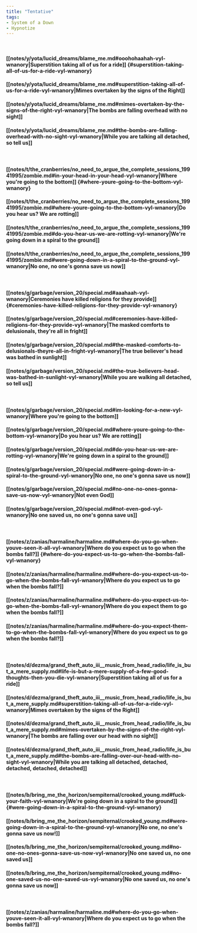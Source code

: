 ```yaml
---
title: "Tentative"
tags:
- System of a Down
- Hypnotize
---
```

&nbsp;
#### [[notes/y/yota/lucid_dreams/blame_me.md#ooohohaahah-vyl-wnanory|Superstition taking all of us for a ride]] {#superstition-taking-all-of-us-for-a-ride-vyl-wnanory}
#### [[notes/y/yota/lucid_dreams/blame_me.md#superstition-taking-all-of-us-for-a-ride-vyl-wnanory|Mimes overtaken by the signs of the Right]]
#### [[notes/y/yota/lucid_dreams/blame_me.md#mimes-overtaken-by-the-signs-of-the-right-vyl-wnanory|The bombs are falling overhead with no sight]]
#### [[notes/y/yota/lucid_dreams/blame_me.md#the-bombs-are-falling-overhead-with-no-sight-vyl-wnanory|While you are talking all detached, so tell us]]
&nbsp;
#### [[notes/t/the_cranberries/no_need_to_argue_the_complete_sessions_19941995/zombie.md#in-your-head-in-your-head-vyl-wnanory|Where you're going to the bottom]] {#where-youre-going-to-the-bottom-vyl-wnanory}
#### [[notes/t/the_cranberries/no_need_to_argue_the_complete_sessions_19941995/zombie.md#where-youre-going-to-the-bottom-vyl-wnanory|Do you hear us? We are rotting]]
#### [[notes/t/the_cranberries/no_need_to_argue_the_complete_sessions_19941995/zombie.md#do-you-hear-us-we-are-rotting-vyl-wnanory|We're going down in a spiral to the ground]]
#### [[notes/t/the_cranberries/no_need_to_argue_the_complete_sessions_19941995/zombie.md#were-going-down-in-a-spiral-to-the-ground-vyl-wnanory|No one, no one's gonna save us now]]
&nbsp;
#### [[notes/g/garbage/version_20/special.md#aaahaah-vyl-wnanory|Ceremonies have killed religions for they provide]] {#ceremonies-have-killed-religions-for-they-provide-vyl-wnanory}
#### [[notes/g/garbage/version_20/special.md#ceremonies-have-killed-religions-for-they-provide-vyl-wnanory|The masked comforts to delusionals, they're all in fright]]
#### [[notes/g/garbage/version_20/special.md#the-masked-comforts-to-delusionals-theyre-all-in-fright-vyl-wnanory|The true believer's head was bathed in sunlight]]
#### [[notes/g/garbage/version_20/special.md#the-true-believers-head-was-bathed-in-sunlight-vyl-wnanory|While you are walking all detached, so tell us]]
&nbsp;
#### [[notes/g/garbage/version_20/special.md#im-looking-for-a-new-vyl-wnanory|Where you're going to the bottom]]
#### [[notes/g/garbage/version_20/special.md#where-youre-going-to-the-bottom-vyl-wnanory|Do you hear us? We are rotting]]
#### [[notes/g/garbage/version_20/special.md#do-you-hear-us-we-are-rotting-vyl-wnanory|We're going down in a spiral to the ground]]
#### [[notes/g/garbage/version_20/special.md#were-going-down-in-a-spiral-to-the-ground-vyl-wnanory|No one, no one's gonna save us now]]
#### [[notes/g/garbage/version_20/special.md#no-one-no-ones-gonna-save-us-now-vyl-wnanory|Not even God]]
#### [[notes/g/garbage/version_20/special.md#not-even-god-vyl-wnanory|No one saved us, no one's gonna save us]]
&nbsp;
#### [[notes/z/zanias/harmaline/harmaline.md#where-do-you-go-when-youve-seen-it-all-vyl-wnanory|Where do you expect us to go when the bombs fall?]] {#where-do-you-expect-us-to-go-when-the-bombs-fall-vyl-wnanory}
#### [[notes/z/zanias/harmaline/harmaline.md#where-do-you-expect-us-to-go-when-the-bombs-fall-vyl-wnanory|Where do you expect us to go when the bombs fall?]]
#### [[notes/z/zanias/harmaline/harmaline.md#where-do-you-expect-us-to-go-when-the-bombs-fall-vyl-wnanory|Where do you expect them to go when the bombs fall?]]
#### [[notes/z/zanias/harmaline/harmaline.md#where-do-you-expect-them-to-go-when-the-bombs-fall-vyl-wnanory|Where do you expect us to go when the bombs fall?]]
&nbsp;
#### [[notes/d/dezma/grand_theft_auto_iii__music_from_head_radio/life_is_but_a_mere_supply.md#life-is-but-a-mere-supply-of-a-few-good-thoughts-then-you-die-vyl-wnanory|Superstition taking all of us for a ride]]
#### [[notes/d/dezma/grand_theft_auto_iii__music_from_head_radio/life_is_but_a_mere_supply.md#superstition-taking-all-of-us-for-a-ride-vyl-wnanory|Mimes overtaken by the signs of the Right]]
#### [[notes/d/dezma/grand_theft_auto_iii__music_from_head_radio/life_is_but_a_mere_supply.md#mimes-overtaken-by-the-signs-of-the-right-vyl-wnanory|The bombs are falling over our head with no sight]]
#### [[notes/d/dezma/grand_theft_auto_iii__music_from_head_radio/life_is_but_a_mere_supply.md#the-bombs-are-falling-over-our-head-with-no-sight-vyl-wnanory|While you are talking all detached, detached, detached, detached, detached]]
&nbsp;
#### [[notes/b/bring_me_the_horizon/sempiternal/crooked_young.md#fuck-your-faith-vyl-wnanory|We're going down in a spiral to the ground]] {#were-going-down-in-a-spiral-to-the-ground-vyl-wnanory}
#### [[notes/b/bring_me_the_horizon/sempiternal/crooked_young.md#were-going-down-in-a-spiral-to-the-ground-vyl-wnanory|No one, no one's gonna save us now!]]
#### [[notes/b/bring_me_the_horizon/sempiternal/crooked_young.md#no-one-no-ones-gonna-save-us-now-vyl-wnanory|No one saved us, no one saved us]]
#### [[notes/b/bring_me_the_horizon/sempiternal/crooked_young.md#no-one-saved-us-no-one-saved-us-vyl-wnanory|No one saved us, no one's gonna save us now]]
&nbsp;
#### [[notes/z/zanias/harmaline/harmaline.md#where-do-you-go-when-youve-seen-it-all-vyl-wnanory|Where do you expect us to go when the bombs fall?]]

